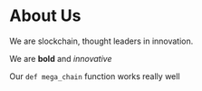 # About Us

We are slockchain, thought leaders in innovation.

We are **bold** and *innovative*

Our `def mega_chain` function works really well